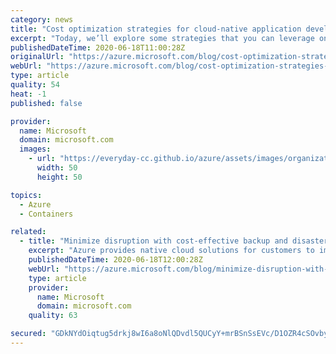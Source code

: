 ```yaml
---
category: news
title: "Cost optimization strategies for cloud-native application development"
excerpt: "Today, we’ll explore some strategies that you can leverage on Azure to optimize your cloud-native application development process using Azure Kubernetes Service (AKS) and managed databases, such as Azure Cosmos DB and Azure Database for PostgreSQL."
publishedDateTime: 2020-06-18T11:00:28Z
originalUrl: "https://azure.microsoft.com/blog/cost-optimization-strategies-for-cloudnative-application-development/"
webUrl: "https://azure.microsoft.com/blog/cost-optimization-strategies-for-cloudnative-application-development/"
type: article
quality: 54
heat: -1
published: false

provider:
  name: Microsoft
  domain: microsoft.com
  images:
    - url: "https://everyday-cc.github.io/azure/assets/images/organizations/microsoft.com-50x50.jpg"
      width: 50
      height: 50

topics:
  - Azure
  - Containers

related:
  - title: "Minimize disruption with cost-effective backup and disaster recovery solutions on Azure"
    excerpt: "Azure provides native cloud solutions for customers to implement simple, secure and cost-effective business continuity and disaster recovery (BCDR) strategies for their applications and data whether they are on-premises or on Azure."
    publishedDateTime: 2020-06-18T12:00:28Z
    webUrl: "https://azure.microsoft.com/blog/minimize-disruption-with-costeffective-backup-and-disaster-recovery-solutions-on-azure/"
    type: article
    provider:
      name: Microsoft
      domain: microsoft.com
    quality: 63

secured: "GDkNYdOiqtug5drkj8wI6a8oNlQDvdl5QUCyY+mrBSnSsEVc/D1OZR4cSOvby/Gs+RUG27erIYJQR4FQfnTc3mJ1zJE80u+4HyMxUxJpUzRpyBZnaTM2OLkf5Gu+a12adz1PDceGMF+YHhLkx00fTtfHPx3r/ZS+uEf3Y9wHtQ0xerrd8TmH1/kJRXzFpr6fdnI0eOV+Qxia7+/rUiL3If9KdflSReyrFHCr1oGYMpis7TalyvndDcCryIJH0iuTKxztvP7qQoNyb9+rJ7cZyyXE9BiWk4Dt1/VSi5ki9CMDX8idM7y3fp2bMlgCtfOjSNrln+4Zgey6E8D2N18pDO69ogmxE6ohK+czqzTGJxw=;wKMpu/r+zJ38nEJVy5Vlkw=="
---
```


